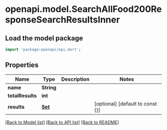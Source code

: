 # openapi.model.SearchAllFood200ResponseSearchResultsInner

## Load the model package
```dart
import 'package:openapi/api.dart';
```

## Properties
Name | Type | Description | Notes
------------ | ------------- | ------------- | -------------
**name** | **String** |  | 
**totalResults** | **int** |  | 
**results** | [**Set<SearchAllFood200ResponseSearchResultsInnerResultsInner>**](SearchAllFood200ResponseSearchResultsInnerResultsInner.md) |  | [optional] [default to const {}]

[[Back to Model list]](../README.md#documentation-for-models) [[Back to API list]](../README.md#documentation-for-api-endpoints) [[Back to README]](../README.md)


